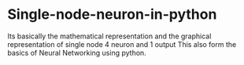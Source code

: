 # Single-node-neuron-in-python
Its basically the mathematical representation and the graphical representation of single node 4 neuron and 1 output
This also form the basics of Neural Networking using python.
